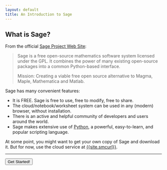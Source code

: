 ```yaml
---
layout: default
title: An Introduction to Sage
---
```


## What is Sage?

From the official [Sage Project Web Site]({{site.sageurl}}):

> Sage is a free open-source mathematics software system licensed under the GPL.
> It combines the power of many existing open-source packages into a common Python-based interface.
>
> Mission: Creating a viable free open source alternative to Magma, Maple, Mathematica and Matlab.

Sage has many convenient features:

- It is FREE. Sage is free to use, free to modify, free to share.
- The cloud/notebook/worksheet system can be used in any (modern) browser, without installation.
- There is an active and helpful community of developers and users around the world.
- Sage makes extensive use of [Python]({{site.pythonurl}}), a powerful, easy-to-learn, and popular scripting language.

At some point, you might want to get your own copy of Sage and download it. But
for now, use the cloud service at [{{site.smcurl}}]({{site.smcurl}}).

<hr />

<div class="btn-group">
<a href="{{site.baseurl}}/start/">
<button type="button" class="btn-primary btn-lg">
Get Started!
</button>
</div>
</a>
</div>


<p><br /></p>
